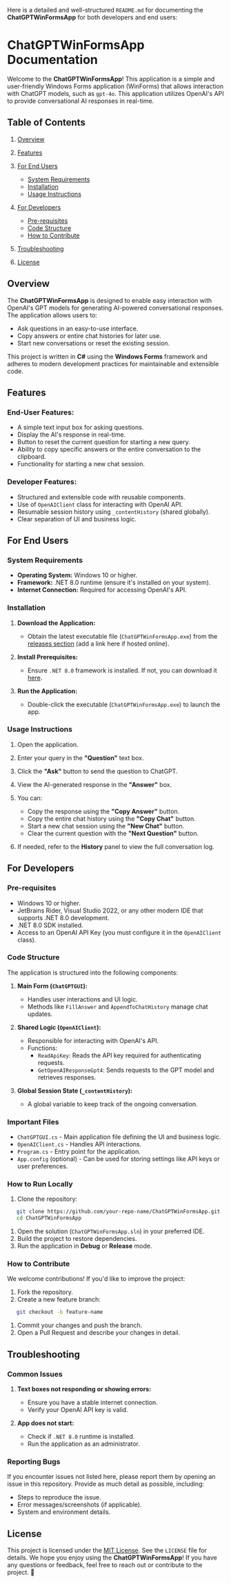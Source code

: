 Here is a detailed and well-structured `README.md` for documenting the **ChatGPTWinFormsApp** for both developers and end users:
# ChatGPTWinFormsApp Documentation
Welcome to the **ChatGPTWinFormsApp**! This application is a simple and user-friendly Windows Forms application (WinForms) that allows interaction with ChatGPT models, such as `gpt-4o`. This application utilizes OpenAI's API to provide conversational AI responses in real-time.
## Table of Contents
1. [Overview]()
2. [Features]()
3. [For End Users]()
    - [System Requirements]()
    - [Installation]()
    - [Usage Instructions]()

4. [For Developers]()
    - [Pre-requisites]()
    - [Code Structure]()
    - [How to Contribute]()

5. [Troubleshooting]()
6. [License]()

## Overview
The **ChatGPTWinFormsApp** is designed to enable easy interaction with OpenAI's GPT models for generating AI-powered conversational responses. The application allows users to:
- Ask questions in an easy-to-use interface.
- Copy answers or entire chat histories for later use.
- Start new conversations or reset the existing session.

This project is written in **C#** using the **Windows Forms** framework and adheres to modern development practices for maintainable and extensible code.
## Features
### End-User Features:
- A simple text input box for asking questions.
- Display the AI's response in real-time.
- Button to reset the current question for starting a new query.
- Ability to copy specific answers or the entire conversation to the clipboard.
- Functionality for starting a new chat session.

### Developer Features:
- Structured and extensible code with reusable components.
- Use of `OpenAIClient` class for interacting with OpenAI API.
- Resumable session history using `_contentHistory` (shared globally).
- Clear separation of UI and business logic.

## For End Users
### System Requirements
- **Operating System:** Windows 10 or higher.
- **Framework:** .NET 8.0 runtime (ensure it's installed on your system).
- **Internet Connection:** Required for accessing OpenAI's API.

### Installation
1. **Download the Application:**
    - Obtain the latest executable file (`ChatGPTWinFormsApp.exe`) from the [releases section]() (add a link here if hosted online).

2. **Install Prerequisites:**
    - Ensure `.NET 8.0` framework is installed. If not, you can download it [here]().

3. **Run the Application:**
    - Double-click the executable (`ChatGPTWinFormsApp.exe`) to launch the app.

### Usage Instructions
1. Open the application.
2. Enter your query in the **"Question"** text box.
3. Click the **"Ask"** button to send the question to ChatGPT.
4. View the AI-generated response in the **"Answer"** box.
5. You can:
    - Copy the response using the **"Copy Answer"** button.
    - Copy the entire chat history using the **"Copy Chat"** button.
    - Start a new chat session using the **"New Chat"** button.
    - Clear the current question with the **"Next Question"** button.

6. If needed, refer to the **History** panel to view the full conversation log.

## For Developers
### Pre-requisites
- Windows 10 or higher.
- JetBrains Rider, Visual Studio 2022, or any other modern IDE that supports .NET 8.0 development.
- .NET 8.0 SDK installed.
- Access to an OpenAI API Key (you must configure it in the `OpenAIClient` class).

### Code Structure
The application is structured into the following components:
1. **Main Form (`ChatGPTGUI`):**
    - Handles user interactions and UI logic.
    - Methods like `FillAnswer` and `AppendToChatHistory` manage chat updates.

2. **Shared Logic (`OpenAIClient`):**
    - Responsible for interacting with OpenAI's API.
    - Functions:
        - `ReadApiKey`: Reads the API key required for authenticating requests.
        - `GetOpenAIResponseGpt4`: Sends requests to the GPT model and retrieves responses.

3. **Global Session State (`_contentHistory`):**
    - A global variable to keep track of the ongoing conversation.

### Important Files
- `ChatGPTGUI.cs` - Main application file defining the UI and business logic.
- `OpenAIClient.cs` - Handles API interactions.
- `Program.cs` - Entry point for the application.
- `App.config` (optional) - Can be used for storing settings like API keys or user preferences.

### How to Run Locally
1. Clone the repository:
``` bash
   git clone https://github.com/your-repo-name/ChatGPTWinFormsApp.git
   cd ChatGPTWinFormsApp
```
1. Open the solution (`ChatGPTWinFormsApp.sln`) in your preferred IDE.
2. Build the project to restore dependencies.
3. Run the application in **Debug** or **Release** mode.

### How to Contribute
We welcome contributions! If you'd like to improve the project:
1. Fork the repository.
2. Create a new feature branch:
``` bash
   git checkout -b feature-name
```
1. Commit your changes and push the branch.
2. Open a Pull Request and describe your changes in detail.

## Troubleshooting
### Common Issues
1. **Text boxes not responding or showing errors:**
    - Ensure you have a stable internet connection.
    - Verify your OpenAI API key is valid.

2. **App does not start:**
    - Check if `.NET 8.0` runtime is installed.
    - Run the application as an administrator.

### Reporting Bugs
If you encounter issues not listed here, please report them by opening an issue in this repository. Provide as much detail as possible, including:
- Steps to reproduce the issue.
- Error messages/screenshots (if applicable).
- System and environment details.

## License
This project is licensed under the [MIT License](). See the `LICENSE` file for details.
We hope you enjoy using the **ChatGPTWinFormsApp**! If you have any questions or feedback, feel free to reach out or contribute to the project. 🎉

